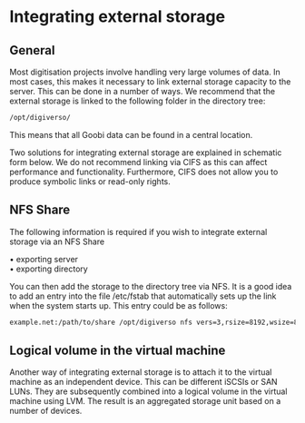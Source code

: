 # Integrating external storage

## General

Most digitisation projects involve handling very large volumes of data. In most cases, this makes it necessary to link external storage capacity to the server. This can be done in a number of ways. We recommend that the external storage is linked to the following folder in the directory tree:

```bash
/opt/digiverso/
```

This means that all Goobi data can be found in a central location.

Two solutions for integrating external storage are explained in schematic form below. We do not recommend linking via CIFS as this can affect performance and functionality. Furthermore, CIFS does not allow you to produce symbolic links or read-only rights.

## NFS Share

The following information is required if you wish to integrate external storage via an NFS Share

• exporting server  
• exporting directory

You can then add the storage to the directory tree via NFS. It is a good idea to add an entry into the file /etc/fstab that automatically sets up the link when the system starts up. This entry could be as follows:

```bash
example.net:/path/to/share /opt/digiverso nfs vers=3,rsize=8192,wsize=8192,soft,intr,rw,auto 0 0
```

## Logical volume in the virtual machine

Another way of integrating external storage is to attach it to the virtual machine as an independent device. This can be different iSCSIs or SAN LUNs. They are subsequently combined into a logical volume in the virtual machine using LVM. The result is an aggregated storage unit based on a number of devices.